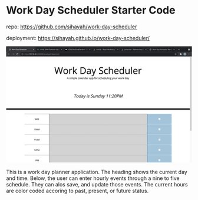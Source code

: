 # Work Day Scheduler Starter Code

repo: https://github.com/sihayah/work-day-scheduler

deployment: https://sihayah.github.io/work-day-scheduler/

![work-day-scheduler](landing.png "day planner application")

This is a work day planner application. The heading shows the current day and time. Below, the user can enter hourly events through a nine to five schedule. They can alos save, and update those events. The current hours are color coded accoring to past, present, or future status.